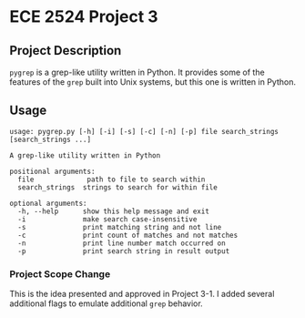 # ECE 2524 Project 3


## Project Description
`pygrep` is a grep-like utility written in Python. It provides some of the features of the `grep` built into Unix systems, but this one is written in Python.

## Usage

````
usage: pygrep.py [-h] [-i] [-s] [-c] [-n] [-p] file search_strings [search_strings ...]

A grep-like utility written in Python

positional arguments:
  file             path to file to search within
  search_strings  strings to search for within file

optional arguments:
  -h, --help      show this help message and exit
  -i              make search case-insensitive
  -s              print matching string and not line
  -c              print count of matches and not matches
  -n              print line number match occurred on
  -p              print search string in result output

````

### Project Scope Change
This is the idea presented and approved in Project 3-1. I added several additional flags to emulate additional `grep` behavior.
